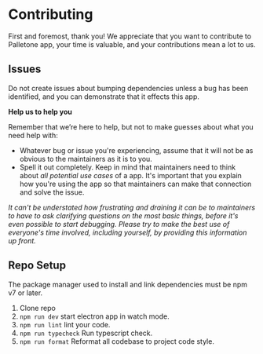 # Contributing

First and foremost, thank you! We appreciate that you want to contribute to Palletone app, your time is
valuable, and your contributions mean a lot to us.

## Issues

Do not create issues about bumping dependencies unless a bug has been identified, and you can demonstrate that it
effects this app.

**Help us to help you**

Remember that we’re here to help, but not to make guesses about what you need help with:

- Whatever bug or issue you're experiencing, assume that it will not be as obvious to the maintainers as it is to you.
- Spell it out completely. Keep in mind that maintainers need to think about _all potential use cases_ of a app.
  It's important that you explain how you're using the app so that maintainers can make that connection and solve the
  issue.

_It can't be understated how frustrating and draining it can be to maintainers to have to ask clarifying questions on
the most basic things, before it's even possible to start debugging. Please try to make the best use of everyone's time
involved, including yourself, by providing this information up front._

## Repo Setup

The package manager used to install and link dependencies must be npm v7 or later.

1. Clone repo
1. `npm run dev` start electron app in watch mode.
1. `npm run lint` lint your code.
1. `npm run typecheck` Run typescript check.
1. `npm run format` Reformat all codebase to project code style.
<!-- 1. `npm run compile` build app but for local debugging only. -->
<!-- 1. `npm run test` Run app test. -->
